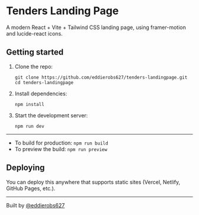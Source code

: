 # Tenders Landing Page

A modern React + Vite + Tailwind CSS landing page, using framer-motion and lucide-react icons.

## Getting started

1. Clone the repo:
   ```
   git clone https://github.com/eddierobs627/tenders-landingpage.git
   cd tenders-landingpage
   ```
2. Install dependencies:
   ```
   npm install
   ```
3. Start the development server:
   ```
   npm run dev
   ```

---

- To build for production: `npm run build`
- To preview the build: `npm run preview`

## Deploying

You can deploy this anywhere that supports static sites (Vercel, Netlify, GitHub Pages, etc.).

---
Built by [@eddierobs627](https://github.com/eddierobs627)